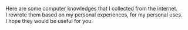 Here are some computer knowledges that I collected from the internet.  
I rewrote them based on my personal experiences, for my personal uses.  
I hope they would be useful for you.
